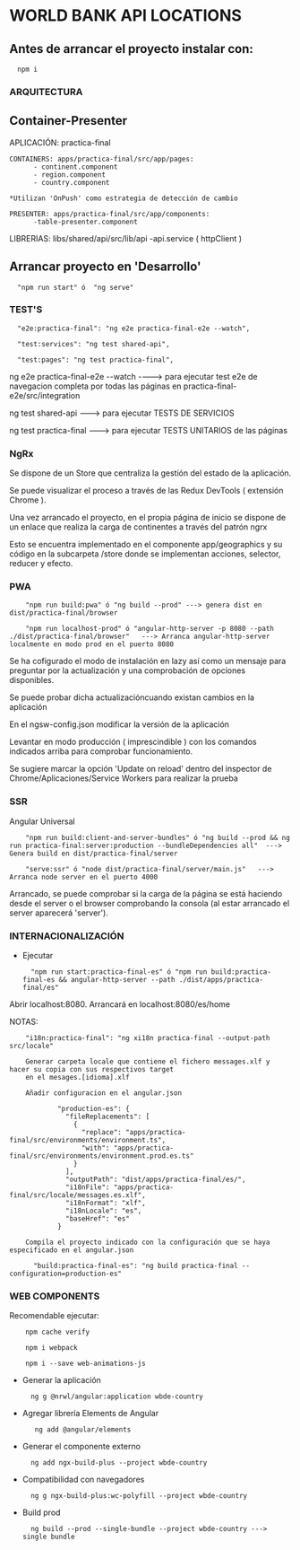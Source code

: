 # WORLD BANK API LOCATIONS

## Antes de arrancar el proyecto instalar con:

      npm i

### ARQUITECTURA
## Container-Presenter

APLICACIÓN: practica-final
 
    CONTAINERS: apps/practica-final/src/app/pages:
          - continent.component
          - region.component
          - country.component

    *Utilizan 'OnPush' como estrategia de detección de cambio

    PRESENTER: apps/practica-final/src/app/components:
          -table-presenter.component

LIBRERIAS: libs/shared/api/src/lib/api
          -api.service ( httpClient )

## Arrancar proyecto en 'Desarrollo'

      "npm run start" ó  "ng serve"


### TEST'S

      "e2e:practica-final": "ng e2e practica-final-e2e --watch",

      "test:services": "ng test shared-api",

      "test:pages": "ng test practica-final",

ng e2e practica-final-e2e --watch ----> para ejecutar test e2e de navegacion completa por todas las páginas en practica-final-e2e/src/integration

ng test shared-api   ---> para ejecutar TESTS DE SERVICIOS

ng test practica-final ---> para ejecutar TESTS UNITARIOS de las páginas 

### NgRx

Se dispone de un Store que centraliza la gestión del estado de la aplicación. 

Se puede visualizar el proceso a través de las Redux DevTools ( extensión Chrome ).

Una vez arrancado el proyecto, en el propia página de inicio se dispone de un enlace que realiza la carga de continentes a través del patrón ngrx

Esto se encuentra implementado en el componente app/geographics y su código en la subcarpeta /store donde se implementan acciones, selector, reducer y efecto.


### PWA 

        "npm run build:pwa" ó "ng build --prod" ---> genera dist en dist/practica-final/browser

        "npm run localhost-prod" ó "angular-http-server -p 8080 --path ./dist/practica-final/browser"   ---> Arranca angular-http-server localmente en modo prod en el puerto 8080

Se ha cofigurado el modo de instalación en lazy así como un mensaje para preguntar por la actualización y una comprobación de opciones 
disponibles. 

Se puede probar dicha actualizacióncuando existan cambios en la aplicación

En el ngsw-config.json modificar la versión de la aplicación

Levantar en modo producción ( imprescindible ) con los comandos indicados arriba para comprobar funcionamiento.

Se sugiere marcar la opción 'Update on reload' dentro del inspector de Chrome/Aplicaciones/Service Workers para realizar la prueba


### SSR 


Angular Universal

        "npm run build:client-and-server-bundles" ó "ng build --prod && ng run practica-final:server:production --bundleDependencies all"  ---> Genera build en dist/practica-final/server

        "serve:ssr" ó "node dist/practica-final/server/main.js"   ---> Arranca node server en el puerto 4000

Arrancado, se puede comprobar si la carga de la página se está haciendo desde el server o el browser comprobando la consola 
(al estar arrancado el server aparecerá 'server').

### INTERNACIONALIZACIÓN

- Ejecutar 

        "npm run start:practica-final-es" ó "npm run build:practica-final-es && angular-http-server --path ./dist/apps/practica-final/es"

Abrir localhost:8080. Arrancará en localhost:8080/es/home

NOTAS:

        "i18n:practica-final": "ng xi18n practica-final --output-path src/locale"

        Generar carpeta locale que contiene el fichero messages.xlf y hacer su copia con sus respectivos target
        en el mesages.[idioma].xlf 

        Añadir configuracion en el angular.json

                "production-es": {
                  "fileReplacements": [
                    {
                      "replace": "apps/practica-final/src/environments/environment.ts",
                      "with": "apps/practica-final/src/environments/environment.prod.es.ts"
                    }
                  ],
                  "outputPath": "dist/apps/practica-final/es/",
                  "i18nFile": "apps/practica-final/src/locale/messages.es.xlf",
                  "i18nFormat": "xlf",
                  "i18nLocale": "es",
                  "baseHref": "es"
                }

        Compila el proyecto indicado con la configuración que se haya especificado en el angular.json

          "build:practica-final-es": "ng build practica-final --configuration=production-es"


### WEB COMPONENTS 

Recomendable ejecutar: 
  
        npm cache verify
        
        npm i webpack
        
        npm i --save web-animations-js


- Generar la aplicación 

        ng g @nrwl/angular:application wbde-country

- Agregar librería Elements de Angular

         ng add @angular/elements

- Generar el componente externo

        ng add ngx-build-plus --project wbde-country

- Compatibilidad con navegadores

        ng g ngx-build-plus:wc-polyfill --project wbde-country

- Build prod

        ng build --prod --single-bundle --project wbde-country ---> single bundle






